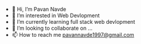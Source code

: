 - 👋 Hi, I’m Pavan Navde
- 👀 I’m interested in Web Devlopment
- 🌱 I’m currently learning full stack web devlopment
- 💞️ I’m looking to collaborate on ...
- 📫 How to reach me pavannavde1997@gmail.com

<!---
pavannavde/pavannavde is a ✨ special ✨ repository because its `README.md` (this file) appears on your GitHub profile.
You can click the Preview link to take a look at your changes.
--->

